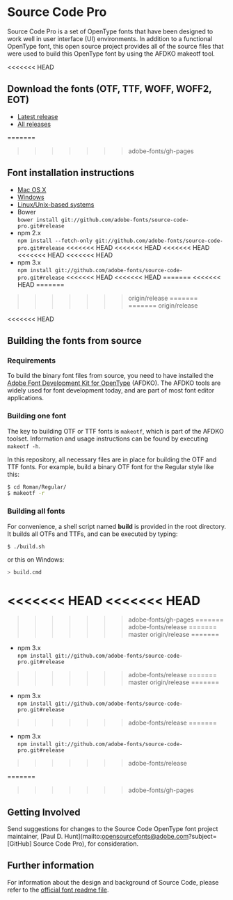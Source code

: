 # Source Code Pro

Source Code Pro is a set of OpenType fonts that have been designed to work well
in user interface (UI) environments. In addition to a functional OpenType font, this open
source project provides all of the source files that were used to build this OpenType font
by using the AFDKO makeotf tool.

<<<<<<< HEAD
## Download the fonts (OTF, TTF, WOFF, WOFF2, EOT)

* [Latest release](../../releases/latest)
* [All releases](../../releases)

=======
>>>>>>> adobe-fonts/gh-pages
## Font installation instructions

* [Mac OS X](http://support.apple.com/kb/HT2509)
* [Windows](https://www.microsoft.com/en-us/Typography/TrueTypeInstall.aspx)
* [Linux/Unix-based systems](https://github.com/adobe-fonts/source-code-pro/issues/17#issuecomment-8967116)
* Bower<br/>
	`bower install git://github.com/adobe-fonts/source-code-pro.git#release`
* npm 2.x<br/>
	`npm install --fetch-only git://github.com/adobe-fonts/source-code-pro.git#release`
<<<<<<< HEAD
<<<<<<< HEAD
<<<<<<< HEAD
<<<<<<< HEAD
<<<<<<< HEAD
* npm 3.x<br/>
	`npm install git://github.com/adobe-fonts/source-code-pro.git#release`
<<<<<<< HEAD
<<<<<<< HEAD
=======
<<<<<<< HEAD
=======
>>>>>>> origin/release
=======
=======
>>>>>>> origin/release

<<<<<<< HEAD
## Building the fonts from source

### Requirements

To build the binary font files from source, you need to have installed the
[Adobe Font Development Kit for OpenType](http://www.adobe.com/devnet/opentype/afdko.html) (AFDKO). The AFDKO
tools are widely used for font development today, and are part of most font
editor applications.

### Building one font

The key to building OTF or TTF fonts is `makeotf`, which is part of the AFDKO toolset.
Information and usage instructions can be found by executing `makeotf -h`.

In this repository, all necessary files are in place for building the OTF and TTF fonts.
For example, build a binary OTF font for the Regular style like this:

```sh
$ cd Roman/Regular/
$ makeotf -r
```

### Building all fonts

For convenience, a shell script named **build** is provided in the root directory.
It builds all OTFs and TTFs, and can be executed by typing:

```sh
$ ./build.sh
```

or this on Windows:

```sh
> build.cmd
```
<<<<<<< HEAD
<<<<<<< HEAD
=======
>>>>>>> adobe-fonts/gh-pages
=======
>>>>>>> adobe-fonts/release
=======
>>>>>>> master
>>>>>>> origin/release
=======
* npm 3.x<br/>
	`npm install git://github.com/adobe-fonts/source-code-pro.git#release`
>>>>>>> adobe-fonts/release
=======
>>>>>>> master
>>>>>>> origin/release
=======
* npm 3.x<br/>
	`npm install git://github.com/adobe-fonts/source-code-pro.git#release`
>>>>>>> adobe-fonts/release
=======
* npm 3.x<br/>
	`npm install git://github.com/adobe-fonts/source-code-pro.git#release`
>>>>>>> adobe-fonts/release

=======
>>>>>>> adobe-fonts/gh-pages
## Getting Involved

Send suggestions for changes to the Source Code OpenType font project maintainer, [Paul D. Hunt](mailto:opensourcefonts@adobe.com?subject=[GitHub] Source Code Pro), for consideration.

## Further information

For information about the design and background of Source Code, please refer to the [official font readme file](http://www.adobe.com/products/type/font-information/source-code-pro-readme.html).
